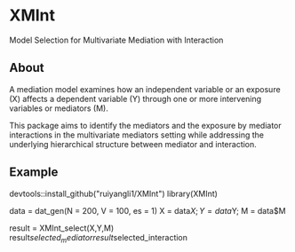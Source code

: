 # XMInt

Model Selection for Multivariate Mediation with Interaction


## About 

A mediation model examines how an independent variable or an exposure (X) affects a dependent variable (Y) through one or more intervening variables or mediators (M). 

This package aims to identify the mediators and the exposure by mediator interactions in the multivariate mediators setting while addressing the underlying hierarchical structure between mediator and interaction.


## Example

devtools::install_github("ruiyangli1/XMInt")
library(XMInt)

data = dat_gen(N = 200, V = 100, es = 1)
X = data$X; Y = data$Y; M = data$M

result = XMInt_select(X,Y,M)
result$selected_mediator
result$selected_interaction 
